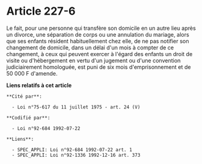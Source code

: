 # Article 227-6

Le fait, pour une personne qui transfère son domicile en un autre lieu après un divorce, une séparation de corps ou une
annulation du mariage, alors que ses enfants résident habituellement chez elle, de ne pas notifier son changement de
domicile, dans un délai d'un mois à compter de ce changement, à ceux qui peuvent exercer à l'égard des enfants un droit de
visite ou d'hébergement en vertu d'un jugement ou d'une convention judiciairement homologuée, est puni de six mois
d'emprisonnement et de 50 000 F d'amende.

**Liens relatifs à cet article**

	**Cité par**:

	  - Loi n°75-617 du 11 juillet 1975 - art. 24 (V)

	**Codifié par**:

	  - Loi n°92-684 1992-07-22

	**Liens**:

	  - SPEC_APPLI: Loi n°92-684 1992-07-22 art. 1
	  - SPEC_APPLI: Loi n°92-1336 1992-12-16 art. 373
